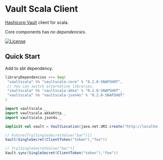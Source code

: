 Vault Scala Client
===============================================

[Hashicorp Vault](https://www.vaultproject.io/) client for scala.

Core components has *no dependencies*.

[![License](http://img.shields.io/:license-mit-blue.svg)](http://doge.mit-license.org)

## Quick Start

Add to sbt dependency.

```scala
libraryDependencies ++= Seq(
 "vaultscala" %% "vaultscala-core" % "0.2.0-SNAPSHOT",
 // You can switch alternative libraries.
 "vaultscala" %% "vaultscala-akka" % "0.2.0-SNAPSHOT",
 "vaultscala" %% "vaultscala-json4s" % "0.2.0-SNAPSHOT"
)
```

```scala
import vaultscala._
import vaultscala.akkahttp._
import vaultscala.json4s._

implicit val vault = VaultLocation(java.net.URI.create("http://localhost:8200"))

// Future[Try[SingleSecretValue("bar")]]
Vault(SingleSecret(ClientToken("token"),"foo"))

// Try[SingleSecretValue("bar")]
Vault.sync(SingleSecret(ClientToken("token"),"foo"))
```
